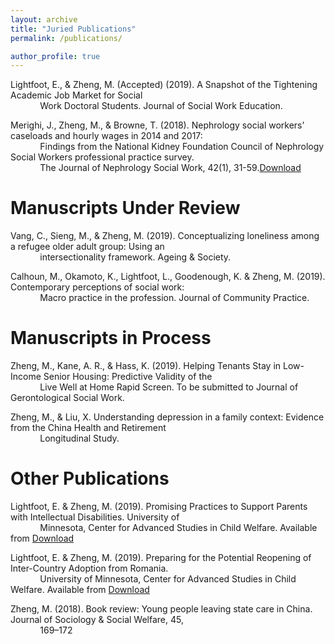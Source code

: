 ```yaml
---
layout: archive
title: "Juried Publications"
permalink: /publications/

author_profile: true
---
```


Lightfoot, E., & Zheng, M. (Accepted) (2019). A Snapshot of the Tightening Academic Job Market for Social <br> &nbsp;&nbsp;&nbsp;&nbsp;&nbsp;&nbsp;&nbsp;&nbsp;&nbsp;&nbsp;&nbsp;&nbsp;Work Doctoral Students. Journal of Social Work Education.
  

Merighi, J., Zheng, M., & Browne, T. (2018). Nephrology social workers’ caseloads and hourly wages in 2014 and 2017: <br> &nbsp;&nbsp;&nbsp;&nbsp;&nbsp;&nbsp;&nbsp;&nbsp;&nbsp;&nbsp;&nbsp;&nbsp;Findings from the National Kidney Foundation Council of Nephrology Social Workers professional practice survey. <br> &nbsp;&nbsp;&nbsp;&nbsp;&nbsp;&nbsp;&nbsp;&nbsp;&nbsp;&nbsp;&nbsp;&nbsp;The Journal of Nephrology Social Work, 42(1), 31-59.[Download](https://www.kidney.org/sites/default/files/v42a_a3.pdf)


# Manuscripts Under Review

Vang, C., Sieng, M., & Zheng, M. (2019). Conceptualizing loneliness among a refugee older adult group: Using an<br> &nbsp;&nbsp;&nbsp;&nbsp;&nbsp;&nbsp;&nbsp;&nbsp;&nbsp;&nbsp;&nbsp;&nbsp;intersectionality framework. Ageing & Society. 

Calhoun, M., Okamoto, K., Lightfoot, L., Goodenough, K. & Zheng, M. (2019). Contemporary perceptions of social work: <br> &nbsp;&nbsp;&nbsp;&nbsp;&nbsp;&nbsp;&nbsp;&nbsp;&nbsp;&nbsp;&nbsp;&nbsp;Macro practice in the profession. Journal of Community Practice.


# Manuscripts in Process

Zheng, M., Kane, A. R., & Hass, K. (2019). Helping Tenants Stay in Low-Income Senior Housing: Predictive Validity of the <br> &nbsp;&nbsp;&nbsp;&nbsp;&nbsp;&nbsp;&nbsp;&nbsp;&nbsp;&nbsp;&nbsp;&nbsp;Live Well at Home Rapid Screen. To be submitted to Journal of Gerontological Social Work. 

Zheng, M., & Liu, X. Understanding depression in a family context: Evidence from the China Health and Retirement <br> &nbsp;&nbsp;&nbsp;&nbsp;&nbsp;&nbsp;&nbsp;&nbsp;&nbsp;&nbsp;&nbsp;&nbsp;Longitudinal Study.

# Other Publications

Lightfoot, E. & Zheng, M. (2019). Promising Practices to Support Parents with Intellectual Disabilities. University of <br> &nbsp;&nbsp;&nbsp;&nbsp;&nbsp;&nbsp;&nbsp;&nbsp;&nbsp;&nbsp;&nbsp;&nbsp;Minnesota, Center for Advanced Studies in Child Welfare. Available from [Download](https://cascw.umn.edu/wp-content/uploads/2019/11PracticeNotes_33.508.pdf)

Lightfoot, E. & Zheng, M. (2019). Preparing for the Potential Reopening of Inter-Country Adoption from Romania. <br> &nbsp;&nbsp;&nbsp;&nbsp;&nbsp;&nbsp;&nbsp;&nbsp;&nbsp;&nbsp;&nbsp;&nbsp;University of Minnesota, Center for Advanced Studies in Child Welfare. Available from [Download](https://cascw.umn.edu/wp-content/uploads/2019/11/PN34_WEB508.pdf)

Zheng, M. (2018). Book review: Young people leaving state care in China. Journal of Sociology & Social Welfare, 45, <br> &nbsp;&nbsp;&nbsp;&nbsp;&nbsp;&nbsp;&nbsp;&nbsp;&nbsp;&nbsp;&nbsp;&nbsp;169–172


